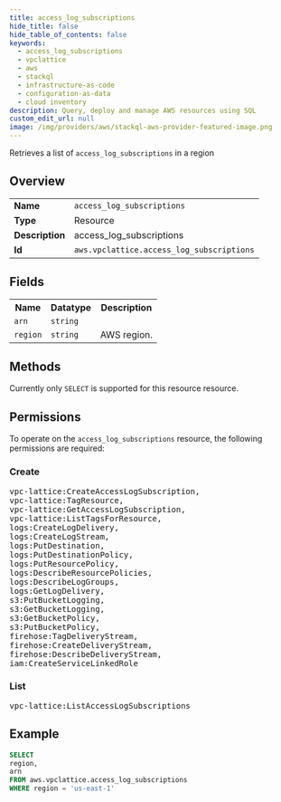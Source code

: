 ```yaml
---
title: access_log_subscriptions
hide_title: false
hide_table_of_contents: false
keywords:
  - access_log_subscriptions
  - vpclattice
  - aws
  - stackql
  - infrastructure-as-code
  - configuration-as-data
  - cloud inventory
description: Query, deploy and manage AWS resources using SQL
custom_edit_url: null
image: /img/providers/aws/stackql-aws-provider-featured-image.png
---
```

Retrieves a list of <code>access_log_subscriptions</code> in a region

## Overview
<table><tbody>
<tr><td><b>Name</b></td><td><code>access_log_subscriptions</code></td></tr>
<tr><td><b>Type</b></td><td>Resource</td></tr>
<tr><td><b>Description</b></td><td>access_log_subscriptions</td></tr>
<tr><td><b>Id</b></td><td><code>aws.vpclattice.access_log_subscriptions</code></td></tr>
</tbody></table>

## Fields
<table><tbody>
<tr><th>Name</th><th>Datatype</th><th>Description</th></tr>
<tr><td><code>arn</code></td><td><code>string</code></td><td></td></tr>
<tr><td><code>region</code></td><td><code>string</code></td><td>AWS region.</td></tr>

</tbody></table>

## Methods
Currently only <code>SELECT</code> is supported for this resource resource.

## Permissions

To operate on the <code>access_log_subscriptions</code> resource, the following permissions are required:

### Create
<pre>
vpc-lattice:CreateAccessLogSubscription,
vpc-lattice:TagResource,
vpc-lattice:GetAccessLogSubscription,
vpc-lattice:ListTagsForResource,
logs:CreateLogDelivery,
logs:CreateLogStream,
logs:PutDestination,
logs:PutDestinationPolicy,
logs:PutResourcePolicy,
logs:DescribeResourcePolicies,
logs:DescribeLogGroups,
logs:GetLogDelivery,
s3:PutBucketLogging,
s3:GetBucketLogging,
s3:GetBucketPolicy,
s3:PutBucketPolicy,
firehose:TagDeliveryStream,
firehose:CreateDeliveryStream,
firehose:DescribeDeliveryStream,
iam:CreateServiceLinkedRole</pre>

### List
<pre>
vpc-lattice:ListAccessLogSubscriptions</pre>


## Example
```sql
SELECT
region,
arn
FROM aws.vpclattice.access_log_subscriptions
WHERE region = 'us-east-1'
```
